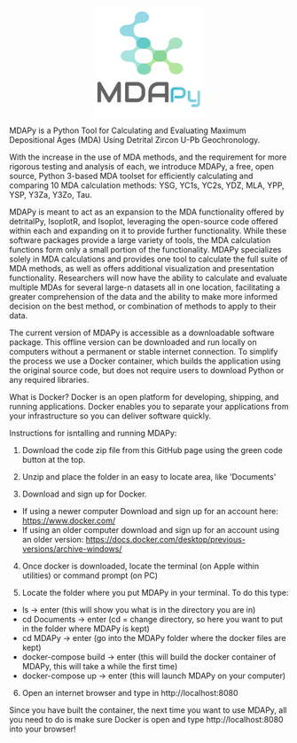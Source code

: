 <!-- ![MDAPy Logo](assets/img/logo.png) -->
<p align="center" width="100%">
  <img align="center" src="src/MDAPy/Logo/logo4.png">   
</p>

MDAPy is a Python Tool for Calculating and Evaluating Maximum Depositional Ages (MDA) Using Detrital Zircon U-Pb Geochronology. 

With the increase in the use of MDA methods, and the requirement for more rigorous testing and analysis of each, we introduce MDAPy, a free, open source, Python 3-based MDA toolset for efficiently calculating and comparing 10 MDA calculation methods: YSG, YC1s, YC2s, YDZ, MLA, YPP, YSP, Y3Za, Y3Zo, Tau. 

MDAPy is meant to act as an expansion to the MDA functionality offered by detritalPy, IsoplotR, and Isoplot, leveraging the open-source code offered within each and expanding on it to provide further functionality. While these software packages provide a large variety of tools, the MDA calculation functions form only a small portion of the functionality. MDAPy specializes solely in MDA calculations and provides one tool to calculate the full suite of MDA methods, as well as offers additional visualization and presentation functionality. Researchers will now have the ability to calculate and evaluate multiple MDAs for several large-n datasets all in one location, facilitating a greater comprehension of the data and the ability to make more informed decision on the best method, or combination of methods to apply to their data. 

The current version of MDAPy is accessible as a downloadable software package. This offline version can be downloaded and run locally on computers without a permanent or stable internet connection. To simplify the process we use a Docker container, which builds the application using the original source code, but does not require users to download Python or any required libraries. 

What is Docker? Docker is an open platform for developing, shipping, and running applications. Docker enables you to separate your applications from your infrastructure so you can deliver software quickly. 

Instructions for isntalling and running MDAPy:

1. Download the code zip file from this GitHub page using the green code button at the top. 

2. Unzip and place the folder in an easy to locate area, like 'Documents' 

3. Download and sign up for Docker. 
- If using a newer computer Download and sign up for an account here: https://www.docker.com/
- If using an older computer download and sign up for an account using an older version: https://docs.docker.com/desktop/previous-versions/archive-windows/

4. Once docker is downloaded, locate the terminal (on Apple within utilities) or command prompt (on PC)

5. Locate the folder where you put MDAPy in your terminal. To do this type: 

- ls -> enter (this will show you what is in the directory you are in)
- cd Documents -> enter (cd = change directory, so here you want to put in the folder where MDAPy is kept) 
- cd MDAPy -> enter (go into the MDAPy folder where the docker files are kept)
- docker-compose build -> enter (this will build the docker container of MDAPy, this will take a while the first time)
- docker-compose up -> enter (this will launch MDAPy on your computer)

6. Open an internet browser and type in http://localhost:8080

Since you have built the container, the next time you want to use MDAPy, all you need to do is make sure Docker is open and type http://localhost:8080 into your browser!

